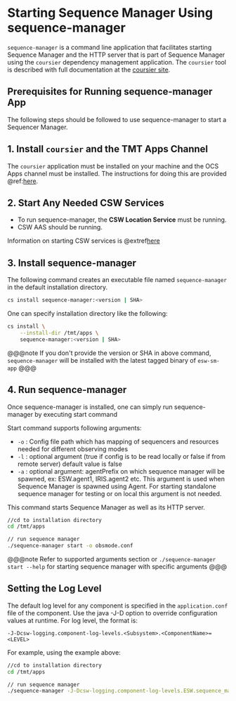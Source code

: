 # Starting Sequence Manager Using sequence-manager

`sequence-manager` is a command line application that facilitates starting Sequence Manager
and the HTTP server that is part of Sequence Manager using the `coursier` dependency management
application. The `coursier` tool is described with full documentation
at the [coursier site](https://get-coursier.io).

## Prerequisites for Running sequence-manager App

The following steps should be followed to use sequence-manager to start a Sequencer Manager.

## 1. Install `coursier` and the TMT Apps Channel

The `coursier` application must be installed on your machine and the OCS Apps channel must be installed.
The instructions for doing this are provided @ref:[here](getting-apps.md).

## 2. Start Any Needed CSW Services

* To run sequence-manager, the **CSW Location Service** must be running.
*  CSW AAS should be running.

Information on starting CSW services is @extref[here](csw:commons/apps)

## 3. Install sequence-manager

The following command creates an executable file named `sequence-manager` in the default installation directory.

```bash
cs install sequence-manager:<version | SHA>
```

One can specify installation directory like the following:

```bash
cs install \
    --install-dir /tmt/apps \
    sequence-manager:<version | SHA>
```
@@@note
If you don't provide the version or SHA in above command, `sequence-manager` will be installed with the latest tagged binary of `esw-sm-app`
@@@

## 4. Run sequence-manager

Once sequence-manager is installed, one can simply run sequence-manager by executing start command

Start command supports following arguments:

- `-o` : Config file path which has mapping of sequencers and resources needed for different observing modes
- `-l` : optional argument (true if config is to be read locally or false if from remote server) default value is false
- `-a` : optional argument: agentPrefix on which sequence manager will be spawned, ex: ESW.agent1, IRIS.agent2 etc.
          This argument is used when Sequence Manager is spawned using Agent. For starting standalone sequence manager for testing or on local
          this argument is not needed.

This command starts Sequence Manager as well as its HTTP server.

```bash
//cd to installation directory
cd /tmt/apps

// run sequence manager
./sequence-manager start -o obsmode.conf
```

@@@note
Refer to supported arguments section or `./sequence-manager start --help` for starting sequence manager with specific arguments
@@@

## Setting the Log Level

The default log level for any component is specified in the `application.conf` file of the component.
Use the java -J-D option to override configuration values at runtime.  For log level, the format is:

```
-J-Dcsw-logging.component-log-levels.<Subsystem>.<ComponentName>=<LEVEL>
```

For example, using the example above:

```bash
//cd to installation directory
cd /tmt/apps

// run sequence manager
./sequence-manager -J-Dcsw-logging.component-log-levels.ESW.sequence_manager=TRACE start -o obsmode.conf
```
